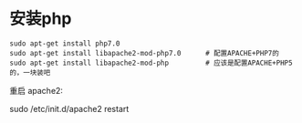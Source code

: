 


# 安装php

```
sudo apt-get install php7.0
sudo apt-get install libapache2-mod-php7.0      # 配置APACHE+PHP7的
sudo apt-get install libapache2-mod-php         # 应该是配置APACHE+PHP5的，一块装吧

```

重启 apache2:

sudo /etc/init.d/apache2 restart
